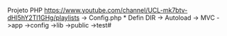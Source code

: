 Projeto PHP 
https://www.youtube.com/channel/UCL-mk7btv-dHI5hY2Tl1GHg/playlists
-> Config.php * Defin DIR 
-> Autoload 
-> MVC 
    ->app
    ->config
    ->lib
    ->public
    ->test#
